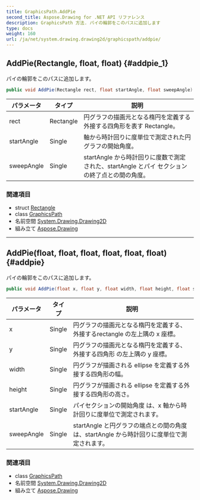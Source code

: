 ```yaml
---
title: GraphicsPath.AddPie
second_title: Aspose.Drawing for .NET API リファレンス
description: GraphicsPath 方法. パイの輪郭をこのパスに追加します
type: docs
weight: 160
url: /ja/net/system.drawing.drawing2d/graphicspath/addpie/
---
```

## AddPie(Rectangle, float, float) {#addpie_1}

パイの輪郭をこのパスに追加します。

```csharp
public void AddPie(Rectangle rect, float startAngle, float sweepAngle)
```

| パラメータ | タイプ | 説明 |
| --- | --- | --- |
| rect | Rectangle | 円グラフの描画元となる楕円を定義する外接する四角形を表す Rectangle。 |
| startAngle | Single | 軸から時計回りに度単位で測定された円グラフの開始角度。 |
| sweepAngle | Single | startAngle から時計回りに度数で測定された、startAngle とパイ セクションの終了点との間の角度。 |

### 関連項目

* struct [Rectangle](../../../system.drawing/rectangle/)
* class [GraphicsPath](../)
* 名前空間 [System.Drawing.Drawing2D](../../graphicspath/)
* 組み立て [Aspose.Drawing](../../../)

---

## AddPie(float, float, float, float, float, float) {#addpie}

パイの輪郭をこのパスに追加します。

```csharp
public void AddPie(float x, float y, float width, float height, float startAngle, float sweepAngle)
```

| パラメータ | タイプ | 説明 |
| --- | --- | --- |
| x | Single | 円グラフの描画元となる楕円を定義する、外接するrectangle の左上隅の x 座標。 |
| y | Single | 円グラフの描画元となる楕円を定義する、外接する四角形 の左上隅の y 座標。 |
| width | Single | 円グラフが描画される ellipse を定義する外接する四角形の幅。 |
| height | Single | 円グラフが描画される ellipse を定義する外接する四角形の高さ。 |
| startAngle | Single | パイセクションの開始角度 は、x 軸から時計回りに度単位で測定されます。 |
| sweepAngle | Single | startAngle と円グラフの端点との間の角度 は、startAngle から時計回りに度単位で測定されます。 |

### 関連項目

* class [GraphicsPath](../)
* 名前空間 [System.Drawing.Drawing2D](../../graphicspath/)
* 組み立て [Aspose.Drawing](../../../)


